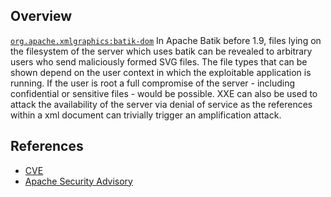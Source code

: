 ## Overview
[`org.apache.xmlgraphics:batik-dom`](http://search.maven.org/#search%7Cga%7C1%7Ca%3A%22batik-dom%22)
In Apache Batik before 1.9, files lying on the filesystem of the server which uses batik can be revealed to arbitrary users who send maliciously formed SVG files. The file types that can be shown depend on the user context in which the exploitable application is running. If the user is root a full compromise of the server - including confidential or sensitive files - would be possible. XXE can also be used to attack the availability of the server via denial of service as the references within a xml document can trivially trigger an amplification attack.

## References
- [CVE](https://web.nvd.nist.gov/view/vuln/detail?vulnId=CVE-2017-5662)
- [Apache Security Advisory](https://xmlgraphics.apache.org/security.html)
